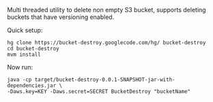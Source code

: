 Multi threaded utility to delete non empty S3 bucket, supports deleting buckets that have versioning enabled.


Quick setup:
```
hg clone https://bucket-destroy.googlecode.com/hg/ bucket-destroy 
cd bucket-destroy
mvm install
```

Now run:
```
java -cp target/bucket-destroy-0.0.1-SNAPSHOT-jar-with-dependencies.jar \
-Daws.key=KEY -Daws.secret=SECRET BucketDestroy "bucketName"
```